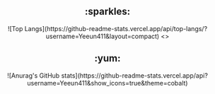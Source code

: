 <div align=center>
 <h2>:sparkles:</h2>
![Top Langs](https://github-readme-stats.vercel.app/api/top-langs/?username=Yeeun411&layout=compact)
<>
 <h2>:yum:</h2>
![Anurag's GitHub stats](https://github-readme-stats.vercel.app/api?username=Yeeun411&show_icons=true&theme=cobalt)

</div>
